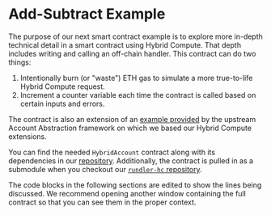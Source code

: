 # Add-Subtract Example

The purpose of our next smart contract example is to explore more in-depth technical detail in a smart contract using Hybrid Compute. That depth includes writing and calling an off-chain handler. This contract can do two things:

1. Intentionally burn (or "waste") ETH gas to simulate a more true-to-life Hybrid Compute request.
2. Increment a counter variable each time the contract is called based on certain inputs and errors.

The contract is also an extension of an [example provided](https://github.com/eth-infinitism/account-abstraction/blob/develop/contracts/test/TestCounter.sol) by the upstream Account Abstraction framework on which we based our Hybrid Compute extensions.

You can find the needed `HybridAccount` contract along with its dependencies in our [repository](https://github.com/bobanetwork/account-abstraction-hc/contracts/samples/HybridAccount.sol). Additionally, the contract is pulled in as a submodule when you checkout our [`rundler-hc` repository](https://github.com/bobanetwork/rundler-hc/crates/types/contracts/lib/account-abstraction/).

The code blocks in the following sections are edited to show the lines being discussed. We recommend opening another window containing the full contract so that you can see them in the proper context.

